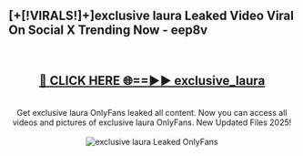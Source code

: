 <h2>[+[!VIRALS!]+]exclusive laura Leaked Video Viral On Social X Trending Now - eep8v</h2>
<br>
<div align="center">
<h2><a href="https://libra.edu.pl?exclusive_laura" rel="nofollow">🔴 CLICK HERE 🌐==►► exclusive_laura</a></h2>
<br>
Get exclusive laura OnlyFans leaked all content. Now you can access all videos and pictures of exclusive laura OnlyFans. New Updated Files 2025!
<br>
<br>
<a href="https://libra.edu.pl?exclusive_laura" rel="nofollow" data-target="animated-image.originalLink"><img src="https://i.ibb.co.com/WyWwxjT/player-gif2.gif" alt="exclusive laura Leaked OnlyFans" style="max-width: 100%; display: inline-block;" data-target="animated-image.originalImage"></a>
</div>
<br>